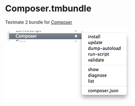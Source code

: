 Composer.tmbundle
=================

Textmate 2 bundle for [Composer](https://getcomposer.org/)

![Preview](screenshot.png "Composer bundle")